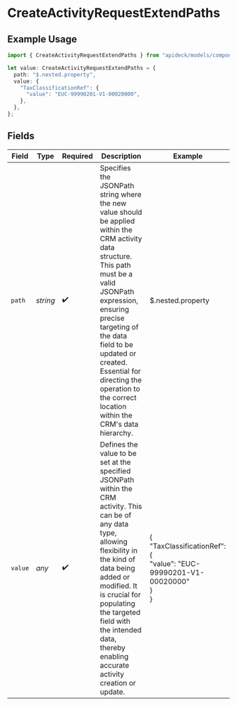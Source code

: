 # CreateActivityRequestExtendPaths

## Example Usage

```typescript
import { CreateActivityRequestExtendPaths } from "apideck/models/components";

let value: CreateActivityRequestExtendPaths = {
  path: "$.nested.property",
  value: {
    "TaxClassificationRef": {
      "value": "EUC-99990201-V1-00020000",
    },
  },
};
```

## Fields

| Field                                                                                                                                                                                                                                                                                                                            | Type                                                                                                                                                                                                                                                                                                                             | Required                                                                                                                                                                                                                                                                                                                         | Description                                                                                                                                                                                                                                                                                                                      | Example                                                                                                                                                                                                                                                                                                                          |
| -------------------------------------------------------------------------------------------------------------------------------------------------------------------------------------------------------------------------------------------------------------------------------------------------------------------------------- | -------------------------------------------------------------------------------------------------------------------------------------------------------------------------------------------------------------------------------------------------------------------------------------------------------------------------------- | -------------------------------------------------------------------------------------------------------------------------------------------------------------------------------------------------------------------------------------------------------------------------------------------------------------------------------- | -------------------------------------------------------------------------------------------------------------------------------------------------------------------------------------------------------------------------------------------------------------------------------------------------------------------------------- | -------------------------------------------------------------------------------------------------------------------------------------------------------------------------------------------------------------------------------------------------------------------------------------------------------------------------------- |
| `path`                                                                                                                                                                                                                                                                                                                           | *string*                                                                                                                                                                                                                                                                                                                         | :heavy_check_mark:                                                                                                                                                                                                                                                                                                               | Specifies the JSONPath string where the new value should be applied within the CRM activity data structure. This path must be a valid JSONPath expression, ensuring precise targeting of the data field to be updated or created. Essential for directing the operation to the correct location within the CRM's data hierarchy. | $.nested.property                                                                                                                                                                                                                                                                                                                |
| `value`                                                                                                                                                                                                                                                                                                                          | *any*                                                                                                                                                                                                                                                                                                                            | :heavy_check_mark:                                                                                                                                                                                                                                                                                                               | Defines the value to be set at the specified JSONPath within the CRM activity. This can be of any data type, allowing flexibility in the kind of data being added or modified. It is crucial for populating the targeted field with the intended data, thereby enabling accurate activity creation or update.                    | {<br/>"TaxClassificationRef": {<br/>"value": "EUC-99990201-V1-00020000"<br/>}<br/>}                                                                                                                                                                                                                                              |